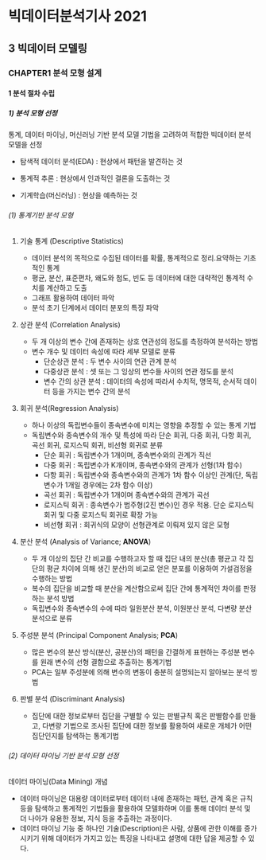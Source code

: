# 빅데이터분석기사 2021

## 3 빅데이터 모델링

### CHAPTER1 분석 모형 설계

#### 1 분석 절차 수립

##### 1) 분석 모형 선정
통계, 데이터 마이닝, 머신러닝 기반 분석 모델 기법을 고려하여 적합한 빅데이터 분석 모델을 선정

 - 탐색적 데이터 분석(EDA) : 현상에서 패턴을 발견하는 것

 - 통계적 추론 : 현상에서 인과적인 결론을 도출하는 것

 - 기계학습(머신러닝) : 현상을 예측하는 것



###### (1) 통계기반 분석 모형

1. 기술 통계 (Descriptive Statistics)
   - 데이터 분석의 목적으로 수집된 데이터를 확률, 통계적으로 정리.요약하는 기초적인 통계
   - 평균, 분산, 표준편차, 왜도와 첨도, 빈도 등 데이터에 대한 대략적인 통계적 수치를 계산하고 도출
   - 그래프 활용하여 데이터 파악
   - 분석 초기 단계에서 데이터 분포의 특징 파악

2. 상관 분석 (Correlation Analysis)
   - 두 개 이상의 변수 간에 존재하는 상호 연관성의 정도를 측정하여 분석하는 방법
   - 변수 개수 및 데이터 속성에 따라 세부 모델로 분류
     - 단순상관 분석 : 두 변수 사이의 연관 관계 분석
     - 다중상관 분석 : 셋 또는 그 잉상의 변수들 사이의 연관 정도를 분석
     - 변수 간의 상관 분석 : 데이터의 속성에 따라서 수치적, 명목적, 순서적 데이터 등을 가지는 변수 간의 분석

3. 회귀 분석(Regression Analysis)
   - 하나 이상의 독립변수들이 종속변수에 미치는 영향을 추정할 수 있는 통계 기법
   - 독립변수와 종속변수의 개수 및 특성에 따라 단순 회귀, 다중 회귀, 다항 회귀, 곡선 회귀, 로지스틱 회귀, 비선형 회귀로 분류
     - 단순 회귀 : 독립변수가 1개이며, 종속변수와의 관계가 직선
     - 다중 회귀 : 독립변수가 K개이며, 종속변수와의 관계가 선형(1차 함수)
     - 다항 회귀 : 독립변수와 종속변수와의 관계가 1차 함수 이상인 관계(단, 독립변수가 1개일 경우에는 2차 함수 이상)
     - 곡선 회귀 : 독립변수가 1개이며 종속변수와의 관계가 곡선
     - 로지스틱 회귀 : 종속변수가 범주형(2진 변수)인 경우 적용. 단순 로지스틱 회귀 및 다중 로지스틱 회귀로 확장 가능
     - 비선형 회귀 : 회귀식의 모양이 선형관계로 이뤄져 있지 않은 모형

4. 분산 분석 (Analysis of Variance; **ANOVA**)
   - 두 개 이상의 집단 간 비교를 수행하고자 할 때 집단 내의 분산(총 평균고 각 집단의 평균 차이에 의해 생긴 분산)의 비교로 얻은 분포를 이용하여 가설검정을 수행하는 방법
   - 복수의 집단을 비교할 때 분산을 계산함으로써 집단 간에 통계적인 차이를 판정하는 분석 방법
   - 독립변수와 종속변수의 수에 따라 일원분산 분석, 이원분산 분석, 다변량 분산 분석으로 분류

5. 주성분 분석 (Principal Component Analysis; **PCA**)
   - 많은 변수의 분산 방식(분산, 공분산)의 패턴을 간결하게 표현하는 주성분 변수를 원래 변수의 선형 결합으로 추출하는 통계기법
   - PCA는 일부 주성분에 의해 변수의 변동이 충분히 설명되는지 알아보는 분석 방법

6. 판별 분석 (Discriminant Analysis)
   - 집단에 대한 정보로부터 집단을 구별할 수 있는 판별규칙 혹은 판별함수를 만들고, 다변량 기법으로 조사된 집단에 대한 정보를 활용하여 새로운 개체가 어떤 집단인지를 탐색하는 통계기법

###### (2) 데이터 마이닝 기반 분석 모형 선정

데이터 마이닝(Data Mining) 개념

- 데이터 마이닝은 대용량 데이터로부터 데이터 내에 존재하는 패턴, 관계 혹은 규칙 등을 탐색하고 통계적인 기법들을 활용하여 모델화하며 이를 통해 데이터 분석 및 더 나아가 유용한 정보, 지식 등을 추출하는 과정이다.
- 데이터 마이닝 기능 중 하나인 기술(Description)은 사람, 상품에 관한 이해를 증가시키기 위해 데이터가 가지고 있는 특징을 나타내고 설명에 대한 답을 제공할 수 있다.

